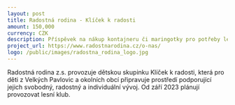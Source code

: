```yaml
---
layout: post
title: Radostná rodina - Klíček k radosti
amount: 150,000
currency: CZK
description: Příspěvek na nákup kontajneru či maringotky pro potřeby lesního Klubu a náklady s tím spojené
project_url: https://www.radostnarodina.cz/o-nas/
logo: /public/images/radostna_rodina_logo.jpg
---
```

Radostná rodina z.s. provozuje dětskou skupinku Klíček k radosti, která pro děti z Velkých Pavlovic a okolních obcí připravuje prostředí podporující jejich svobodný, radostný a individuální vývoj. Od září 2023 plánují provozovat lesní klub.
